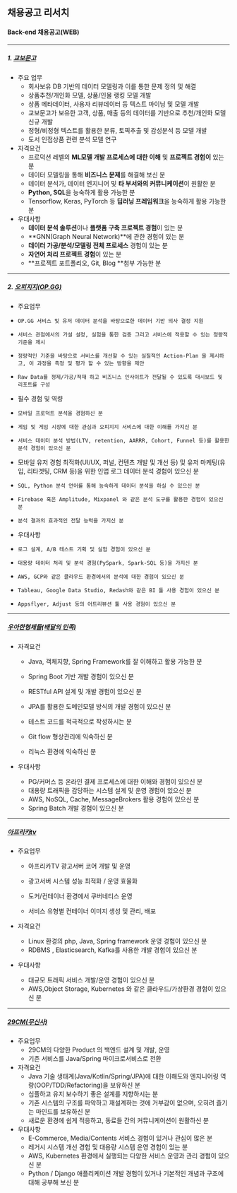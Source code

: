 ## 채용공고 리서치

#### Back-end 채용공고(WEB)

---

##### 1. [교보문고](https://www.wanted.co.kr/wd/84866)

 - 주요 업무
   - 회사보유 DB 기반의 데이터 모델링과 이를 통한 문제 정의 및 해결
   -  상품추천/개인화 모델, 상품/인물 랭킹 모델 개발
   - 상품 메타데이터, 사용자 리뷰데이터 등 텍스트 마이닝 및 모델 개발
   -  교보문고가 보유한 고객, 상품, 매출 등의 데이터를 기반으로 추천/개인화 모델 신규 개발
   -  정형/비정형 텍스트를 활용한 분류, 토픽추출 및 감성분석 등 모델 개발
   -  도서 인접상품 관련 분석 모델 연구
 - 자격요건
   -  프로덕션 레벨의 **ML모델 개발 프로세스에 대한 이해** 및 **프로젝트 경험이** 있는 분
   -  데이터 모델링을 통해 **비즈니스 문제**를 해결해 보신 분
   -  데이터 분석가, 데이터 엔지니어 및 **타 부서와의 커뮤니케이션**이 원활한 분
   -  **Python, SQL**을 능숙하게 활용 가능한 분
   -  Tensorflow, Keras, PyTorch 등 **딥러닝 프레임워크**을 능숙하게 활용 가능한 분
 - 우대사항
   - **데이터 분석 솔루션**이나 **플랫폼 구축 프로젝트 경험**이 있는 분
   -  **GNN(Graph Neural Network)**에 관한 경험이 있는 분
   -  **데이터 가공/분석/모델링 전체 프로세스** 경험이 있는 분
   - **자연어 처리 프로젝트 경험**이 있는 분
   -  **프로젝트 포트폴리오, Git, Blog **첨부 가능한 분

---

##### 2. [오피지지(OP.GG)](https://www.wanted.co.kr/wd/96697)

 -	주요업무
   -	 OP.GG 서비스 및 유저 데이터 분석을 바탕으로한 데이터 기반 의사 결정 지원
   -	 서비스 관점에서의 가설 설정, 실험을 통한 검증 그리고 서비스에 적용할 수 있는 정량적 기준을 제시
   -	 정량적인 기준을 바탕으로 서비스를 개선할 수 있는 실질적인 Action-Plan 을 제시하고, 이 과정을 측정 및 평가 할 수 있는 방향을 제안
   -	 Raw Data를 정제/가공/적재 하고 비즈니스 인사이트가 전달될 수 있도록 대시보드 및 리포트를 구성
 -	필수 경험 및 역량
   -	 모바일 프로덕트 분석을 경험하신 분
   -	 게임 및 게임 시장에 대한 관심과 오피지지 서비스에 대한 이해를 가지신 분
   -	 서비스 데이터 분석 방법(LTV, retention, AARRR, Cohort, Funnel 등)를 활용한 분석 경험이 있으신 분
   -	모바일 유저 경험 최적화(UI/UX, 퍼널, 컨텐츠 개발 및 개선 등) 및 유저 마케팅(유입, 리타겟팅, CRM 등)을 위한 인앱 로그 데이터 분석 경험이 있으신 분
   -	 SQL, Python 분석 언어를 통해 능숙하게 데이터 분석을 하실 수 있으신 분
   -	 Firebase 혹은 Amplitude, Mixpanel 와 같은 분석 도구를 활용한 경험이 있으신 분
   -	 분석 결과의 효과적인 전달 능력을 가지신 분

 -	우대사항
   -	 로그 설계, A/B 테스트 기획 및 실험 경험이 있으신 분
   -	 대용량 데이터 처리 및 분석 경험(PySpark, Spark-SQL 등)을 가지신 분
   -	 AWS, GCP와 같은 클라우드 환경에서의 분석에 대한 경험이 있으신 분
   -	 Tableau, Google Data Studio, Redash와 같은 BI 툴 사용 경험이 있으신 분
   -	 Appsflyer, Adjust 등의 어트리뷰션 툴 사용 경험이 있으신 분

---

##### [우아한형제들(배달의 민족)](https://www.wanted.co.kr/wd/118155)

 - 자격요건

    -  Java, 객체지향, Spring Framework를 잘 이해하고 활용 가능한 분

   - Spring Boot 기반 개발 경험이 있으신 분

   - RESTful API 설계 및 개발 경험이 있으신 분

   - JPA를 활용한 도메인모델 방식의 개발 경험이 있으신 분

   -  테스트 코드를 적극적으로 작성하시는 분

   -   Git flow 형상관리에 익숙하신 분

   -   리눅스 환경에 익숙하신 분

 - 우대사항

   - PG/커머스 등 온라인 결제 프로세스에 대한 이해와 경험이 있으신 분
   - 대용량 트래픽을 감당하는 시스템 설계 및 운영 경험이 있으신 분
   -  AWS, NoSQL, Cache, MessageBrokers 활용 경험이 있으신 분
   -  Spring Batch 개발 경험이 있으신 분

---

##### [아프리카tv](https://www.wanted.co.kr/wd/52488)

- 주요업무

  - 아프리카TV 광고서버 코어 개발 및 운영

  - 광고서버 시스템 성능 최적화 / 운영 효율화 

  - 도커/컨테이너 환경에서 쿠버네티스 운영

  - 서비스 유형별 컨테이너 이미지 생성 및 관리, 배포

- 자격요건

  - Linux 환경의 php, Java, Spring framework 운영 경험이 있으신 분
  -  RDBMS , Elasticsearch, Kafka를 사용한 개발 경험이 있으신 분

- 우대사항

  - 대규모 트래픽 서비스 개발/운영 경험이 있으신 분 
  - AWS,Object Storage, Kubernetes 와 같은 클라우드/가상환경 경험이 있으신 분

---

##### [29CM(무신사)](https://www.wanted.co.kr/wd/38516)

- 주요업무
  - 29CM의 다양한 Product 의 백엔드 설계 및 개발, 운영
  - 기존 서비스를 Java/Spring 마이크로서비스로 전환
- 자격요건
  -  Java 기술 생태계(Java/Kotlin/Spring/JPA)에 대한 이해도와 엔지니어링 역량(OOP/TDD/Refactoring)을 보유하신 분
  -  심플하고 유지 보수하기 좋은 설계를 지향하시는 분
  -  기존 시스템의 구조를 파악하고 재설계하는 것에 거부감이 없으며, 오히려 즐기는 마인드를 보유하신 분
  -  새로운 환경에 쉽게 적응하고, 동료들 간의 커뮤니케이션이 원활하신 분
- 우대사항 
  -  E-Commerce, Media/Contents 서비스 경험이 있거나 관심이 많은 분
  -  레거시 시스템 개선 경험 및 대용량 시스템 운영 경험이 있는 분
  -  AWS, Kubernetes 환경에서 실행되는 다양한 서비스 운영과 관리 경험이 있으신 분
  -  Python / Django 애플리케이션 개발 경험이 있거나 기본적인 개념과 구조에 대해 공부해 보신 분